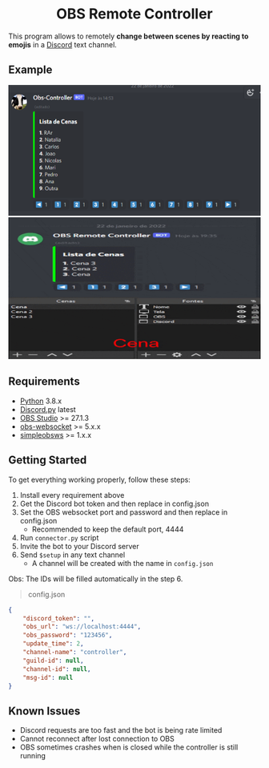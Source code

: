 <h1 align="center">OBS Remote Controller</h1>

This program allows to remotely **change between scenes by reacting to emojis** in a [Discord](https://discord.com) text channel.

## Example

![embed](/assets/embed.png)
![example-gif](/assets/example.gif)
## Requirements
- [Python](https://www.python.org/downloads/) 3.8.x
- [Discord.py](https://github.com/Rapptz/discord.py) latest
- [OBS Studio](https://obsproject.com/) >= 27.1.3
- [obs-websocket](https://github.com/obsproject/obs-websocket/releases/tag/5.0.0-alpha3) >= 5.x.x
- [simpleobsws](https://github.com/IRLToolkit/simpleobsws/tree/master) >= 1.x.x

## Getting Started

To get everything working properly, follow these steps:
1. Install every requirement above
2. Get the Discord bot token and then replace in config.json
3. Set the OBS websocket port and password and then replace in config.json
    - Recommended to keep the default port, 4444
4. Run `connector.py` script
5. Invite the bot to your Discord server
6. Send `$setup` in any text channel
    - A channel will be created with the name in `config.json`

Obs: The IDs will be filled automatically in the step 6.

> config.json
```json
{
    "discord_token": "",
    "obs_url": "ws://localhost:4444",
    "obs_password": "123456",
    "update_time": 2,
    "channel-name": "controller",
    "guild-id": null,
    "channel-id": null,
    "msg-id": null
}
```

## Known Issues
- Discord requests are too fast and the bot is being rate limited
- Cannot reconnect after lost connection to OBS
- OBS sometimes crashes when is closed while the controller is still running